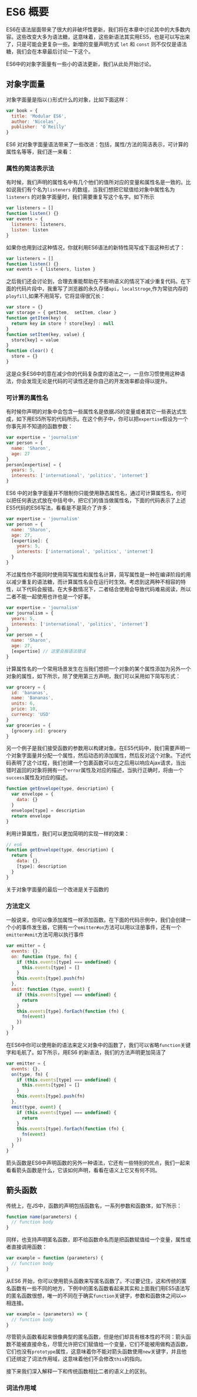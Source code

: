 # ES6 概要

ES6在语法层面带来了很大的非破坏性更新，我们将在本章中讨论其中的大多数内容。这些改变大多为语法糖，这意味着，这些新语法其实用ES5，也是可以写出来了，只是可能会更复杂一些。新增的变量声明方式 `let` 和 `const` 则不仅仅是语法糖，我们会在本章最后讨论一下这个。

ES6中的对象字面量有一些小的语法更新，我们从此处开始讨论。

## 对象字面量

对象字面量是指以`{}`形式什么的对象，比如下面这样：

```js
var book = {
  title: 'Modular ES6',
  author: 'Nicolas',
  publisher: 'O´Reilly'
}
```

ES6 对对象字面量语法带来了一些改进：包括，属性/方法的简洁表示，可计算的属性名等等，我们逐一来看：

### 属性的简洁表示法

有时候，我们声明的属性名中有几个他们的值所对应的变量和属性名是一致的。比如说我们有个名为`listeners` 的数组，当我们想把它赋值给对象中属性名为 `listeners` 的对象字面量时，我们需要重复写这个名字。如下所示

```js
var listeners = []
function listen() {}
var events = {
  listeners: listeners,
  listen: listen
}
```

如果你也用到过这种情况，你就利用ES6语法的新特性简写成下面这种形式了：

```js
var listeners = []
function listen() {}
var events = { listeners, listen }
```

之后我们还会讨论到，合理去重能帮助在不影响语义的情况下减少重复代码。在下面的代码片段中，我重写了浏览器的永久存储`api`，`localStroge`,作为常驻内存的`ployfill`,如果不用简写，它将显得很冗长：

```js
var store = {}
var storage = { getItem,  setItem, clear }
function getItem(key) {
  return key in store ? store[key] : null
}
function setItem(key, value) {
  store[key] = value
}
function clear() {
  store = {}
}
```

这是众多ES6中的意在减少你的代码复杂度的语法之一，一旦你习惯使用这种语法，你会发现无论是代码的可读性还是你自己的开发效率都会得以提升。

### 可计算的属性名

有时候你声明的对象中会包含一些属性名是依据JS的变量或者其它一些表达式生成，如下用ES5所写的代码所示。在这个例子中，你可以把`expertise`假设为一个你事先并不知道的函数参数：

```js
var expertise = 'journalism'
var person = {
  name: 'Sharon',
  age: 27
}
person[expertise] = {
  years: 5,
  interests: ['international', 'politics', 'internet']
}
```

ES6 中的对象字面量并不限制你只能使用静态属性名，通过可计算属性名，你可以把任何表达式放在中括号中，把它们的值当做属性名，下面的代码表示了上述ES5代码的ES6写法，看看是不是简介了许多：

```js
var expertise = 'journalism'
var person = {
  name: 'Sharon',
  age: 27,
  [expertise]: {
    years: 5,
    interests: ['international', 'politics', 'internet']
  }
}
```

不过属性你不能同时使用简写属性和属性名计算，简写属性是一种在编译阶段的用以减少重复的语法糖，而计算属性名会在运行时生效。考虑到这两种不相容的特性，以下代码会报错。在大多数情况下，二者结合使用会导致代码难易阅读，所以二者不能一起使用也许也是一个好事。

```js
var expertise = 'journalism'
var journalism = {
  years: 5,
  interests: ['international', 'politics', 'internet']
}
var person = {
  name: 'Sharon',
  age: 27,
  [expertise] // 这里会报语法错误
}
```

计算属性名的一个常用场景发生在当我们想把一个对象的某个属性添加为另外一个对象的属性，如下所示，除了使用第三方声明，我们可以采用如下简写形式：

```js
var grocery = {
  id: 'bananas',
  name: 'Bananas',
  units: 6,
  price: 10,
  currency: 'USD'
}
var groceries = {
  [grocery.id]: grocery
}
```

另一个例子是我们接受函数的参数用以构建对象。在ES5代码中，我们需要声明一个对象字面量并分配一个属性，然后动态的添加属性，然后反对这个对象。下述代码表明了这个过程，我们创建一个包裹函数可以在之后用以响应Ajax请求，当出错时返回的对象将拥有一个`error`属性及对应的描述，当执行正确时，将由一个`success`属性及对应的描述。

```js
function getEnvelope(type, description) {
  var envelope = {
    data: {}
  }
  envelope[type] = description
  return envelope
}
```

利用计算属性，我们可以更加简明的实现一样的效果：

```js
// es6
function getEnvelope(type, description) {
  return {
    data: {},
    [type]: description
  }
}
```

关于对象字面量的最后一个改进是关于函数的

### 方法定义

一般说来，你可以像添加属性一样添加函数。在下面的代码示例中，我们会创建一个小的事件发生器，它拥有一个`emitter#on`方法可以用以注册事件，还有一个`emitter#emit`方法可用以执行事件

```js
var emitter = {
  events: {},
  on: function (type, fn) {
    if (this.events[type] === undefined) {
      this.events[type] = []
    }
    this.events[type].push(fn)
  },
  emit: function (type, event) {
    if (this.events[type] === undefined) {
      return
    }
    this.events[type].forEach(function (fn) {
      fn(event)
    })
  }
}
```


在ES6中你可以使用新的语法来定义对象中的函数了，我们可以省略`function`关键字和毛航了。如下所示，用ES6 的新语法，我们的方法声明更加简洁了

```js
var emitter = {
  events: {},
  on(type, fn) {
    if (this.events[type] === undefined) {
      this.events[type] = []
    }
    this.events[type].push(fn)
  },
  emit(type, event) {
    if (this.events[type] === undefined) {
      return
    }
    this.events[type].forEach(function (fn) {
      fn(event)
    })
  }
}
```

箭头函数是ES6中声明函数的另外一种语法，它还有一些特别的优点，我们一起来看看箭头函数是什么，它该如何声明，看看在语义上它又有何不同。

## 箭头函数

传统上，在JS中，函数的声明包括函数名，一系列参数和函数体，如下所示：

```js
function name(parameters) {
  // function body
}
```

同样，也支持声明匿名函数，即不给函数命名而是把函数赋值给一个变量，属性或者直接调用函数：

```js
var example = function (parameters) {
  // function body
}
```

从ES6 开始，你可以使用箭头函数来写匿名函数了。不过要记住，这和传统的匿名函数有一些不同的地方，下例中的匿名函数看起来其实和上面我们用ES5语法写的匿名函数很想，唯一的不同在于确实`function`关键字，参数和函数体之间以`=>`相连接。

```js
var example = (parameters) => {
  // function body
}
```

尽管箭头函数看起来很像典型的匿名函数，但是他们却具有根本性的不同：箭头函数不能被直接命名，尽管允许把它们赋值给一个变量，它们不能被用做构造函数，它们也没有`prototype`属性，这意味着你不能对箭头函数使用`new`关键字，并且他们还绑定了词法作用域，这意味着他们不会修改`this`的指向。

接下来我们深入解释一下和传统函数相比二者的语义上的区别。

### 词法作用域
